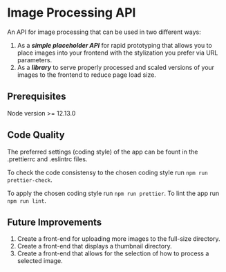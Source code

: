 # Image Processing API

An API for image processing that can be used in two different ways:

1. As a ***simple placeholder API*** for rapid prototyping that allows you to place images into your frontend with the stylization you prefer via URL parameters.
2. As a ***library*** to serve properly processed and scaled versions of your images to the frontend to reduce page load size. 

## Prerequisites

Node version >= 12.13.0


## Code Quality
The preferred settings (coding style) of the app can be fount in the .prettierrc and .eslintrc files.

To check the code consistensy to the chosen coding style run ```npm run prettier-check```.

To apply the chosen coding style run ```npm run prettier```.
To lint the app run ```npm run lint```.


## Future Improvements 

1. Create a front-end for uploading more images to the full-size directory.
2. Create a front-end that displays a thumbnail directory.
3. Create a front-end that allows for the selection of how to process a selected image.
